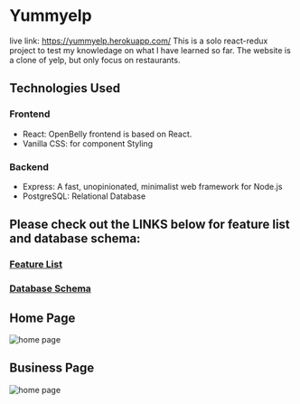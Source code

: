 # Yummyelp
live link: https://yummyelp.herokuapp.com/
This is a solo react-redux project to test my knowledage on what I have learned so far.
The website is a clone of yelp, but only focus on restaurants.

## Technologies Used
### Frontend
- React: OpenBelly frontend is based on React.
- Vanilla CSS: for component Styling  
### Backend
- Express: A fast, unopinionated, minimalist web framework for Node.js
- PostgreSQL: Relational Database

## Please check out the LINKS below for feature list and database schema:
### [Feature List](https://github.com/tan004/yummyelp/wiki/Feature-List)

### [Database Schema ](https://github.com/tan004/yummyelp/wiki/Database-Schema)

## Home Page
![home page](https://i.imgur.com/uBD2pe8.png)

## Business Page
![home page](https://i.imgur.com/1euKIMg.png)
